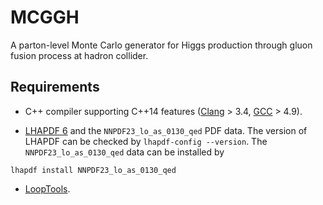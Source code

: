 # MCGGH

A parton-level Monte Carlo generator for Higgs production through gluon fusion process at hadron collider.

## Requirements

* C++ compiler supporting C++14 features ([Clang](http://clang.llvm.org/cxx_status.html) > 3.4, [GCC](https://gcc.gnu.org/projects/cxx-status.html) > 4.9).

* [LHAPDF 6](http://lhapdf.hepforge.org/) and the `NNPDF23_lo_as_0130_qed` PDF data. The version of LHAPDF can be checked by `lhapdf-config --version`. The `NNPDF23_lo_as_0130_qed` data can be installed by

``` shell
lhapdf install NNPDF23_lo_as_0130_qed
```

* [LoopTools](http://www.feynarts.de/looptools/).
